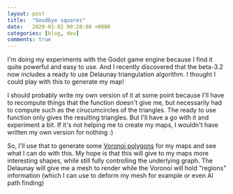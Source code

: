 ```yaml
---
layout: post
title:  "Goodbye squares"
date:   2020-01-02 00:28:00 +0000
categories: [blog, dev]
comments: true
---
```


I'm doing my experiments with the Godot game engine because I find it quite
powerful and easy to use. And I recently discovered that the beta-3.2 now
includes a ready to use Delaunay triangulation algorithm. I thought I could play
with this to generate my map!

I should probably write my own version of it at some point because I'll have to
recompute things that the function doesn't give me, but necessarily had to
compute such as the cirucumcircles of the triangles.  The ready to use function
only gives the resulting triangles. But I'll have a go with it and experiment a
bit. If it's not helping me to create my maps, I wouldn't have written my own
version for nothing :)

So, I'll use that to generate some [Voronoi
polygons](https://en.wikipedia.org/wiki/Voronoi_diagram) for my maps and see
what I can do with this. My hope is that this will give to my maps more
interesting shapes, while still fully controlling the underlying graph. The
Delaunay will give me a mesh to render while the Voronoi will hold "regions"
information (which I can use to deform my mesh for example or even AI path
finding)
